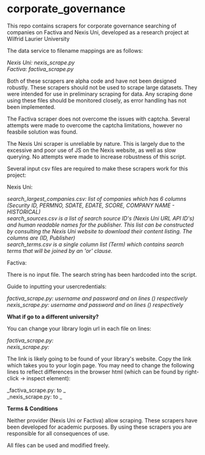 # corporate_governance
This repo contains scrapers for corporate governance searching of companies on Factiva and Nexis Uni, developed as a research project at Wilfrid Laurier University

The data service to filename mappings are as follows:

_Nexis Uni: nexis_scrape.py_  
_Factiva: factiva_scrape.py_  

Both of these scrapers are alpha code and have not been designed robustly. These scrapers should not be used to scrape large datasets. They were intended for use in preliminary scraping for data. Any scraping done using these files should be monitored closely, as error handling has not been implemented.

The Factiva scraper does not overcome the issues with captcha. Several attempts were made to overcome the captcha limitations, however no feasbile solution was found. 

The Nexis Uni scraper is unreliable by nature. This is largely due to the excessive and poor use of JS on the Nexis website, as well as slow querying. No attempts were made to increase robustness of this script. 

Several input csv files are required to make these scrapers work for this project:

Nexis Uni:

_search_largest_companies.csv: list of companies which has 6 columns (Security ID, PERMNO, SDATE, EDATE, SCORE, COMPANY NAME - HISTORICAL)_  
_search_sources.csv is a list of search source ID's (Nexis Uni URL API ID's) and human readable names for the publisher. This list can be constructed by consulting the Nexis Uni website to download their content listing. The columns are (ID, Publisher)_  
_search_terms.csv is a single column list (Term) which contains search terms that will be joined by an 'or' clause._  

Factiva:

There is no input file. The search string has been hardcoded into the script.

Guide to inputting your usercredentials:

_factiva_scrape.py: username and password and on lines () respectively_  
_nexis_scrape.py: username and password and on lines () respectively_  

**What if go to a different university?**

You can change your library login url in each file on lines:

_factiva_scrape.py:_  
_nexis_scrape.py:_  

The link is likely going to be found of your library's website. Copy the link which takes you to your login page. You may need to change the following lines to reflect differences in the browser html (which can be found by right-click -> inspect element):

_factiva_scrape.py: to _  
_nexis_scrape.py: to _  

**Terms & Conditions**

Neither provider (Nexis Uni or Factiva) allow scraping. These scrapers have been developed for academic purposes. By using these scrapers you are responsible for all consequences of use. 

All files can be used and modified freely.
